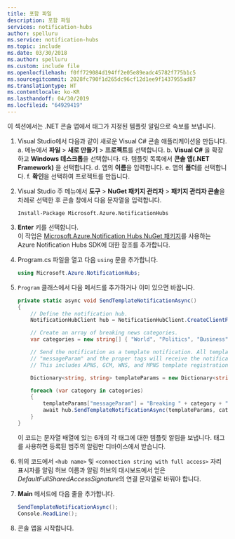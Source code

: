 ```yaml
---
title: 포함 파일
description: 포함 파일
services: notification-hubs
author: spelluru
ms.service: notification-hubs
ms.topic: include
ms.date: 03/30/2018
ms.author: spelluru
ms.custom: include file
ms.openlocfilehash: f0ff729084d194ff2e05e89eadc45782f775b1c5
ms.sourcegitcommit: 2028fc790f1d265dc96cf12d1ee9f1437955ad87
ms.translationtype: HT
ms.contentlocale: ko-KR
ms.lasthandoff: 04/30/2019
ms.locfileid: "64929419"
---
```

이 섹션에서는 .NET 콘솔 앱에서 태그가 지정된 템플릿 알림으로 속보를 보냅니다. 

1. Visual Studio에서 다음과 같이 새로운 Visual C# 콘솔 애플리케이션을 만듭니다. a. 메뉴에서 **파일** > **새로 만들기** > **프로젝트**를 선택합니다.
    b. **Visual C#** 을 확장하고 **Windows 데스크톱**을 선택합니다. 
    다. 템플릿 목록에서 **콘솔 앱(.NET Framework)** 을 선택합니다. 
    d. 앱의 **이름**을 입력합니다. 
    e. 앱의 **폴더**를 선택합니다.
    f. **확인**을 선택하여 프로젝트를 만듭니다. 
2. Visual Studio 주 메뉴에서 **도구** > **NuGet 패키지 관리자** > **패키지 관리자 콘솔**을 차례로 선택한 후 콘솔 창에서 다음 문자열을 입력합니다.
   
    ```
    Install-Package Microsoft.Azure.NotificationHubs
    ```
   
3. **Enter** 키를 선택합니다.  
    이 작업은 [Microsoft.Azure.Notification Hubs NuGet 패키지]를 사용하는 Azure Notification Hubs SDK에 대한 참조를 추가합니다.

4. Program.cs 파일을 열고 다음 `using` 문을 추가합니다.
   
    ```csharp
    using Microsoft.Azure.NotificationHubs;
    ```

5. `Program` 클래스에서 다음 메서드를 추가하거나 이미 있으면 바꿉니다.
   
    ```csharp
    private static async void SendTemplateNotificationAsync()
    {
        // Define the notification hub.
        NotificationHubClient hub = NotificationHubClient.CreateClientFromConnectionString("<connection string with full access>", "<hub name>");

        // Create an array of breaking news categories.
        var categories = new string[] { "World", "Politics", "Business", "Technology", "Science", "Sports"};

        // Send the notification as a template notification. All template registrations that contain
        // "messageParam" and the proper tags will receive the notifications.
        // This includes APNS, GCM, WNS, and MPNS template registrations.

        Dictionary<string, string> templateParams = new Dictionary<string, string>();

        foreach (var category in categories)
        {
            templateParams["messageParam"] = "Breaking " + category + " News!";
            await hub.SendTemplateNotificationAsync(templateParams, category);
        }
    }
    ```   
   
    이 코드는 문자열 배열에 있는 6개의 각 태그에 대한 템플릿 알림을 보냅니다. 태그를 사용하면 등록된 범주의 알림만 디바이스에서 받습니다.

5. 위의 코드에서 `<hub name>` 및 `<connection string with full access>` 자리 표시자를 알림 허브 이름과 알림 허브의 대시보드에서 얻은 *DefaultFullSharedAccessSignature*의 연결 문자열로 바꿔야 합니다.

6. **Main** 메서드에 다음 줄을 추가합니다.
   
    ```csharp
    SendTemplateNotificationAsync();
    Console.ReadLine();
    ```

7. 콘솔 앱을 시작합니다.

<!-- Images. -->
[13]: ./media/notification-hubs-back-end/notification-hub-create-console-app.png

<!-- URLs. -->
[Get started with Notification Hubs]: ../articles/notification-hubs/notification-hubs-windows-store-dotnet-get-started-wns-push-notification.md
[Notification Hubs REST interface]: https://msdn.microsoft.com/library/windowsazure/dn223264.aspx
[Add push notifications for Mobile Apps]: ../articles/app-service-mobile/app-service-mobile-windows-store-dotnet-get-started-push.md
[How to use Notification Hubs from Java or PHP]: ../articles/notification-hubs/notification-hubs-java-push-notification-tutorial.md
[Microsoft.Azure.Notification Hubs NuGet 패키지]: http://www.nuget.org/packages/Microsoft.Azure.NotificationHubs/
